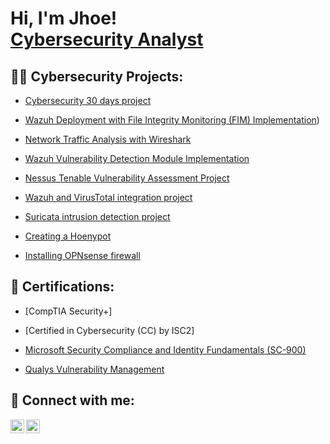 <h1>Hi, I'm Jhoe! <br/><a href="https://www.linkedin.com/in/joseph-igah/">Cybersecurity Analyst</a>
<h2>👨‍💻 Cybersecurity Projects:</h2>


  - [Cybersecurity 30 days project](https://github.com/JhOe1/Cyber-security-30-days-project.git)

  - [Wazuh Deployment with File Integrity Monitoring (FIM) Implementation](https://github.com/JhOe1/Wazuh-Deployment-with-File-Integrity-Monitoring-FIM-Implementation))
   
  - [Network Traffic Analysis with Wireshark](https://github.com/JhOe1/Cyber-security-30-days-project.git)
       
  - [Wazuh Vulnerability Detection Module Implementation](https://github.com/JhOe1/Cyber-security-30-days-project.git)
   
  - [Nessus Tenable Vulnerability Assessment Project](https://github.com/JhOe1/Cyber-security-30-days-project.git)

  - [Wazuh and VirusTotal integration project](https://github.com/JhOe1/Cyber-security-30-days-project.git)

  - [Suricata intrusion detection project](https://github.com/JhOe1/Cyber-security-30-days-project.git)
 
  - [Creating a Hoenypot](https://github.com/JhOe1/Cyber-security-30-days-project.git)
  
  - [Installing OPNsense firewall](https://github.com/JhOe1/Cyber-security-30-days-project.git)


<h2> 📄 Certifications:</h2>


  - [CompTIA Security+]
 
   - [Certified in Cybersecurity (CC) by ISC2]
 - [Microsoft Security Compliance and Identity Fundamentals (SC-900) ](https://www.credly.com/badges/970bb0ac-2d14-4c23-978f-595dcfb2b08a/public_url)
- [Qualys Vulnerability Management](https://qualys.sumtotal.host/learning/DataStore/QUALYS_PROD/Learning/Data/ExportToPDF/Diploma_8590f369-107e-44f5-9dda-c35dc34417a6.pdf)


<h2> 🤳 Connect with me:</h2>


[<img align="left" alt="Jhoe | LinkedIn" width="22px" src="https://cdn.jsdelivr.net/npm/simple-icons@v3/icons/linkedin.svg" />][linkedin]
[<img align="left" alt="Medium" width="22px" src="https://simpleicons.org/icons/medium.svg" />](https://medium.com/@ezejoeze)



[linkedin]: https://linkedin.com/in/joseph-igah

